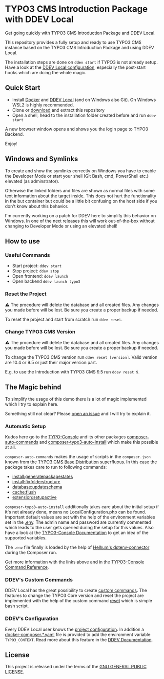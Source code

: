 # TYPO3 CMS Introduction Package with DDEV Local

Get going quickly with TYPO3 CMS Introduction Package and DDEV Local.

This repository provides a fully setup and ready to use TYPO3 CMS instance
based on the TYPO3 CMS Introduction Package and using DDEV Local.

The installation steps are done on `ddev start` if TYPO3 is not already setup.
Have a look at the [DDEV Local configuration](.ddev/config.yaml), especially
the post-start hooks which are doing the whole magic.

## Quick Start

* Install [Docker](https://docs.docker.com/#docker-products) and [DDEV Local](https://ddev.readthedocs.io/en/stable/)
  (and on Windows also Git). On Windows WSL2 is highly recommended.
* Clone or [download](https://github.com/GsTYPO3/introduction/archive/master.zip)
  and extract this repository
* Open a shell, head to the installation folder created before and run `ddev start`

A new browser window opens and shows you the login page to TYPO3 Backend.

Enjoy!

## Windows and Symlinks

To create and show the symlinks correctly on Windows you have to enable the
Developer Mode or start your shell (Git Bash, cmd, PowerShell etc.) elevated
(as adminstrator).

Otherwise the linked folders and files are shown as normal files with some text
information about the target inside. This does not hurt the functionality in
the but container but could be a little bit confusing on the host side if you
don't know about this behavior.

I'm currently working on a patch for DDEV here to simplify this behavior on
Windows. In one of the next releases this will work out-of-the-box without
changing to Developer Mode or using an elevated shell!

## How to use

### Useful Commands

* Start project: `ddev start`
* Stop project: `ddev stop`
* Open frontend: `ddev launch`
* Open backend `ddev launch typo3`

### Reset the Project

⚠️ The procedure will delete the database and all created files. Any changes you
made before will be lost. Be sure you create a proper backup if needed.

To reset the project and start from scratch run `ddev reset`.

### Change TYPO3 CMS Version

⚠️ The procedure will delete the database and all created files. Any changes you
made before will be lost. Be sure you create a proper backup if needed.

To change the TYPO3 CMS version run `ddev reset [version]`. Valid version are
10.4 or 9.5 or just their major version part.

E.g. to use the Introduction with TYPO3 CMS 9.5 run `ddev reset 9`.

## The Magic behind

To simplify the usage of this demo there is a lot of magic implemented which I
try to explain here.

Something still not clear? Please [open an issue](https://github.com/GsTYPO3/introduction/issues/new/choose)
and I will try to explain it.

### Automatic Setup

Kudos here go to the [TYPO-Console](https://github.com/TYPO3-Console) and its
other packages [composer-auto-commands](https://github.com/TYPO3-Console/composer-auto-commands#readme)
and [composer-typo3-auto-install](https://github.com/TYPO3-Console/composer-typo3-auto-install#readme)
which make this possible at all.

`composer-auto-commands` makes the usage of scripts in the `composer.json` known
from the [TYPO3 CMS Base Distribution](https://github.com/TYPO3/TYPO3.CMS.BaseDistribution/blob/10.x/composer.json#L39-L47)
superfluous. In this case the package takes care to run to following commands:

* [install:generatepackagestates](https://docs.typo3.org/p/helhum/typo3-console/master/en-us/CommandReference/InstallGeneratepackagestates.html)
* [install:fixfolderstructure](https://docs.typo3.org/p/helhum/typo3-console/master/en-us/CommandReference/InstallFixfolderstructure.html)
* [database:updateschema](https://docs.typo3.org/p/helhum/typo3-console/master/en-us/CommandReference/DatabaseUpdateschema.html)
* [cache:flush](https://docs.typo3.org/p/helhum/typo3-console/master/en-us/CommandReference/CacheFlush.html)
* [extension:setupactive](https://docs.typo3.org/p/helhum/typo3-console/master/en-us/CommandReference/ExtensionSetupactive.html)

`composer-typo3-auto-install` additionally takes care about the initial setup if
it's not already done, means no LocalConfiguration.php can be found. Important
default values are set with the help of the environment variables set in the
[.env](.env). The admin name and password are currently commented which leads to
the user gets queried during the setup for this values. Also have a look at the
[TYPO3-Console Documentation](https://docs.typo3.org/p/helhum/typo3-console/master/en-us/CommandReference/InstallSetup.html)
to get an idea of the supported variables.

The `.env` file finally is loaded by the help of [Helhum's dotenv-connector](https://github.com/helhum/dotenv-connector#readme)
during the Composer run.

Get more information with the links above and in the [TYPO3-Console Command Reference](https://docs.typo3.org/p/helhum/typo3-console/master/en-us/CommandReference/Index.html).

### DDEV's Custom Commands

DDEV Local has the great possibility to create [custom commands](https://ddev.readthedocs.io/en/stable/users/extend/custom-commands/).
The features to change the TYPO3 Core version and reset the project are implemented
with the help of the custom command [reset](.ddev/commands/host/reset) which is
simple bash script.

### DDEV's Configuration

Every DDEV Local user knows the [project configuration](.ddev/config.yaml). In
addition a [docker-composer.*.yaml](.ddev/docker-compose.environment.yaml) file is
provided to add the environment variable `TYPO3_CONTEXT`. Read more about this
feature in the [DDEV Documentation](https://ddev.readthedocs.io/en/stable/users/extend/custom-compose-files/).

## License

This project is released under the terms of the [GNU GENERAL PUBLIC LICENSE](LICENSE).
